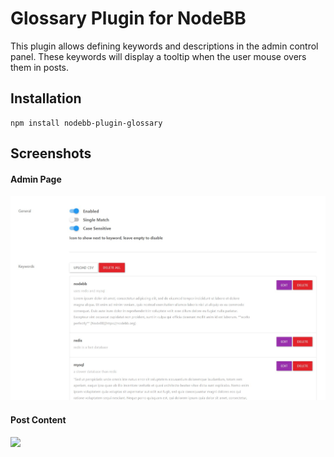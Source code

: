 # Glossary Plugin for NodeBB

This plugin allows defining keywords and descriptions in the admin control panel. These keywords will display a tooltip when the user mouse overs them in posts.

## Installation

    npm install nodebb-plugin-glossary

## Screenshots
#### Admin Page
![](https://github.com/NodeBB/nodebb-plugin-glossary/blob/main/screenshot1.jpg)

#### Post Content
![](https://github.com/NodeBB/nodebb-plugin-glossary/blob/main/screenshot2.jpg)
